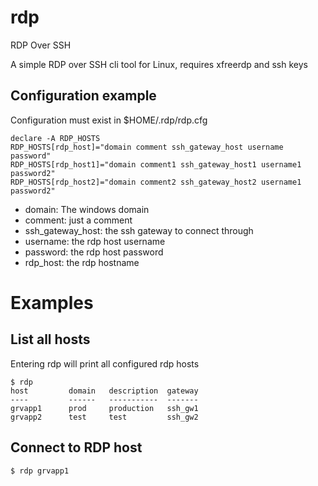 # rdp
RDP Over SSH 

A simple RDP over SSH cli tool for Linux, requires xfreerdp and ssh keys

## Configuration example
Configuration must exist in  $HOME/.rdp/rdp.cfg
```
declare -A RDP_HOSTS
RDP_HOSTS[rdp_host]="domain comment ssh_gateway_host username password"
RDP_HOSTS[rdp_host1]="domain comment1 ssh_gateway_host1 username1 password2"
RDP_HOSTS[rdp_host2]="domain comment2 ssh_gateway_host2 username1 password2"
```
* domain: The windows domain
* comment: just a comment
* ssh_gateway_host: the ssh gateway to connect through
* username: the rdp host username
* password: the rdp host password
* rdp_host: the rdp hostname

# Examples
## List all hosts

Entering rdp will print all configured rdp hosts
```
$ rdp
host         domain   description  gateway
----         ------   -----------  -------
grvapp1      prod     production   ssh_gw1
grvapp2      test     test         ssh_gw2
```

## Connect to RDP host
```
$ rdp grvapp1
```
